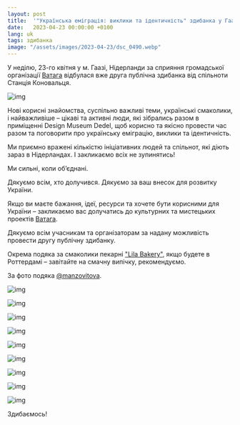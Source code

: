 ```yaml
---
layout: post
title:  '"Українська еміграція: виклики та ідентичність" здибанка у Гаазі'
date:   2023-04-23 00:00:00 +0100
lang: uk
tags: здибанка
image: "/assets/images/2023-04-23/dsc_0490.webp"
---
```


У неділю, 23-го квітня у м. Гаазі, Нідерланди за сприяння громадської організації [Ватага](https://vataha.nl) відбулася вже друга публічна здибанка від спільноти Станція Коновальця.

![img](/assets/images/2023-04-23/dsc_0460.webp)

Нові корисні знайомства, суспільно важливі теми, українські смаколики, і найважливіше – цікаві та активні люди, які зібрались разом в приміщенні Design Museum Dedel, щоб корисно та якісно провести час разом та поговорити про українську еміграцію, виклики та ідентичність.

Ми приємно вражені кількістю ініціативних людей та спільнот, які діють зараз в Нідерландах. І закликаємо всіх не зупинятись!

Ми сильні, коли обʼєднані.

Дякуємо всім, хто долучився. Дякуємо за ваш внесок для розвитку України.

Якщо ви маєте бажання, ідеї, ресурси та хочете бути корисними для України – закликаємо вас долучатись до культурних та мистецьких проектів [Ватага](https://vataha.nl).

Дякуємо всім учасникам та організаторам за надану можливість провести другу публічну здибанку.

Окрема подяка за смаколики пекарні ["Lila Bakery"](https://www.instagram.com/lila.bakery.nl), якщо будете в Роттердамі – завітайте на смачну випічку, рекомендуємо.

За фото подяка [@manzovitova](https://www.instagram.com/manzovitova/).

![img](/assets/images/2023-04-23/dsc_0490.webp)

![img](/assets/images/2023-04-23/dsc_0536.webp)

![img](/assets/images/2023-04-23/dsc_0558.webp)

![img](/assets/images/2023-04-23/dsc_0596.webp)

![img](/assets/images/2023-04-23/dsc_0626.webp)

![img](/assets/images/2023-04-23/dsc_0630.webp)

![img](/assets/images/2023-04-23/dsc_0633.webp)

![img](/assets/images/2023-04-23/dsc_0644.webp)

![img](/assets/images/2023-04-23/dsc_0475.webp)


Здибаємось!